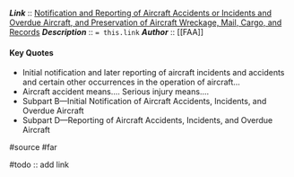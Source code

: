 ***Link***      :: [Notification and Reporting of Aircraft Accidents or Incidents and Overdue Aircraft, and Preservation of Aircraft Wreckage, Mail, Cargo, and Records](https://www.ecfr.gov/current/title-49/part-830)
***Description***      :: `= this.link`
***Author*** :: [[FAA]]

#### Key Quotes
* Initial notification and later reporting of aircraft incidents and accidents and certain other occurrences in the operation of aircraft...
* Aircraft accident means.... Serious injury means....
* Subpart B—Initial Notification of Aircraft Accidents, Incidents, and Overdue Aircraft
* Subpart D—Reporting of Aircraft Accidents, Incidents, and Overdue Aircraft

#source #far

#todo :: add link